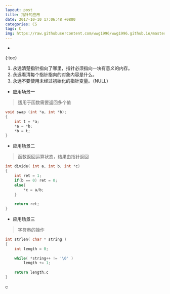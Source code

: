 ```yaml
---
layout: post
title: 指针的应用
date: 2017-10-10 17:06:48 +0800
categories: CS
tags: C 
img: https://raw.githubusercontent.com/wwg1996/wwg1996.github.io/master/images/c.jpg
---
```

* 
{:toc}

1. 永远清楚指针指向了哪里，指针必须指向一块有意义的内存。
2. 永远看清每个指针指向的对象内容是什么。
3. 永远不要使用未经过初始化的指针变量。（NULL）

* 应用场景一
> 适用于函数需要返回多个值

```c
void swap (int *a, int *b);
{
    int t = *a;
    *a = *b;
    *b = t;
}
```
* 应用场景二
> 函数返回运算状态，结果由指针返回

```c
int divide( int a, int b, int *c)
{
    int ret = 1;
    if(b == 0) ret = 0;
    else{
        *c = a/b;
    }
    
    return ret;
}
```
* 应用场景三
> 字符串的操作

```c
int strlen( char * string )
{
    int length = 0;
    
    while( *string++ != '\0' )
        length += 1;
        
    return length;c
}
```

c